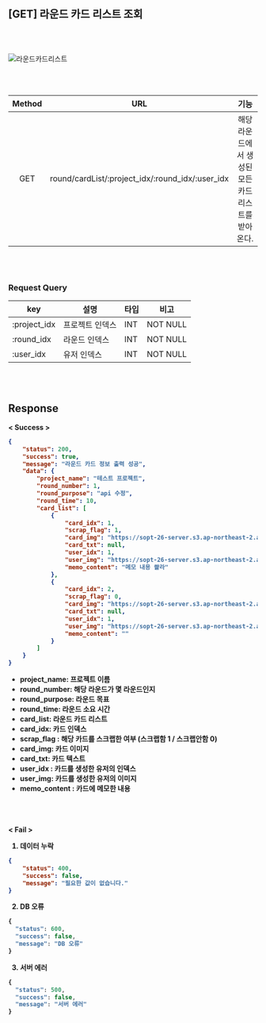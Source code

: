 ## [GET] 라운드 카드 리스트 조회

<br>
<br>


![라운드카드리스트](https://user-images.githubusercontent.com/55133871/87725961-2cc34400-c7f9-11ea-94e0-036e682aab5a.png)

<br>
<br>


| Method | URL             | 기능                |
| :------: | :-----------------------: | :------------------------------: | 
| GET    | round/cardList/:project_idx/:round_idx/:user_idx | 해당 라운드에서 생성된 모든 카드 리스트를 받아온다. |


<br>
<br>



### Request Query

| key          | 설명            | 타입 | 비고     |
| ------------ | --------------- | ---- | -------- |
| :project_idx | 프로젝트 인덱스 | INT  | NOT NULL |
| :round_idx   | 라운드 인덱스   | INT  | NOT NULL |
| :user_idx   | 유저 인덱스   | INT  | NOT NULL |


<br>
<br>


## Response



<b> < Success >

```json
{
    "status": 200,
    "success": true,
    "message": "라운드 카드 정보 출력 성공",
    "data": {
        "project_name": "테스트 프로젝트",
        "round_number": 1,
        "round_purpose": "api 수정",
        "round_time": 10,
        "card_list": [
            {
                "card_idx": 1,
                "scrap_flag": 1,
                "card_img": "https://sopt-26-server.s3.ap-northeast-2.amazonaws.com/images/159705173.png",
                "card_txt": null,
                "user_idx": 1,
                "user_img": "https://sopt-26-server.s3.ap-northeast-2.amazonaws.com/images/15965583.jpg",
                "memo_content": "메모 내용 쏼라"
            },
            {
                "card_idx": 2,
                "scrap_flag": 0,
                "card_img": "https://sopt-26-server.s3.ap-northeast-2.amazonaws.com/images/15976541.png",
                "card_txt": null,
                "user_idx": 1,
                "user_img": "https://sopt-26-server.s3.ap-northeast-2.amazonaws.com/images/1596445583.jpg",
                "memo_content": ""
            }
        ]
    }
}
```
- project_name: 프로젝트 이름
- round_number: 해당 라운드가 몇 라운드인지
- round_purpose: 라운드 목표
- round_time: 라운드 소요 시간
- card_list: 라운드 카드 리스트
- card_idx: 카드 인덱스
- scrap_flag : 해당 카드를 스크랩한 여부 (스크랩함 1 / 스크랩안함 0)
- card_img: 카드 이미지
- card_txt: 카드 텍스트
- user_idx : 카드를 생성한 유저의 인덱스
- user_img: 카드를 생성한 유저의 이미지
- memo_content : 카드에 메모한 내용

<br>ㅤ

<b> < Fail >


1. 데이터 누락 

```json
{
    "status": 400,
    "success": false,
    "message": "필요한 값이 없습니다."
}
```

2. DB 오류

```javascript
{
  "status": 600,
  "success": false,
  "message": "DB 오류"
}
```

3. 서버 에러

```javascript
{
  "status": 500,
  "success": false,
  "message": "서버 에러"
}
```